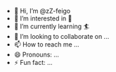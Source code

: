 - 👋 Hi, I’m @zZ-feigo
- 👀 I’m interested in 🏀
- 🌱 I’m currently learning 🏄
- 💞️ I’m looking to collaborate on ...
- 📫 How to reach me ...
- 😄 Pronouns: ...
- ⚡ Fun fact: ...

<!---
zZ-feigo/zZ-feigo is a ✨ special ✨ repository because its `README.md` (this file) appears on your GitHub profile.
You can click the Preview link to take a look at your changes.
--->
